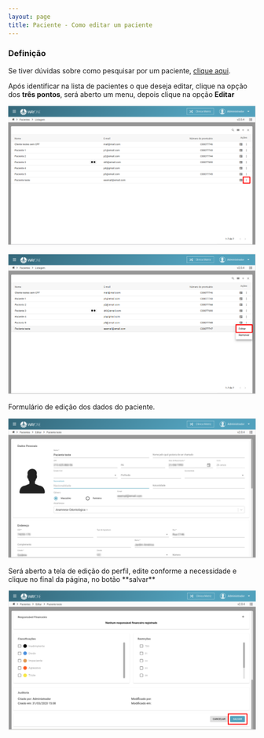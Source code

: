 ```yaml
---
layout: page
title: Paciente - Como editar um paciente
---
```


### Definição

Se tiver dúvidas sobre como pesquisar por um paciente, [clique aqui](/pages/paciente/como-pesquisar-por-um-paciente).

Após identificar na lista de pacientes o que deseja editar, clique na opção dos **três pontos**, será aberto um menu, depois clique na opção **Editar**
<p align="center">
  <img alt="Removendo paciente" src="como-editar-um-paciente-img-01.png" width="800">
</p>

<p align="center">
  <img alt="Removendo paciente" src="como-editar-um-paciente-img-02.png" width="800">
</p>

Formulário de edição dos dados do paciente.
<p align="center">
  <img alt="Removendo paciente" src="como-editar-um-paciente-img-03.png" width="800">
</p>
Será aberto a tela de edição do perfil, edite conforme a necessidade e clique no final da página, no botão **salvar**
<p align="center">
  <img alt="Removendo paciente" src="como-editar-um-paciente-img-04.png" width="800">
</p>